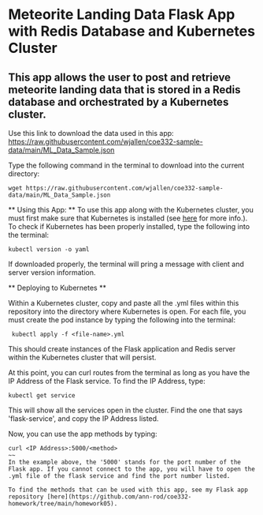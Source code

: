 # Meteorite Landing Data Flask App with Redis Database and Kubernetes Cluster

## This app allows the user to post and retrieve meteorite landing data that is stored in a Redis database and orchestrated by a Kubernetes cluster.

Use this link to download the data used in this app:
https://raw.githubusercontent.com/wjallen/coe332-sample-data/main/ML_Data_Sample.json 

Type the following command in the terminal to download into the current directory:
~~~
wget https://raw.githubusercontent.com/wjallen/coe332-sample-data/main/ML_Data_Sample.json
~~~


** Using this App: **
To use this app along with the Kubernetes cluster, you must first make sure that Kubernetes is installed (see [here](https://kubernetes.io/docs/setup/) for more info.).
To check if Kubernetes has been properly installed, type the following into the terminal:
~~~
kubectl version -o yaml
~~~
If downloaded properly, the terminal will pring a message with client and server version information.


** Deploying to Kubernetes **

Within a Kubernetes cluster, copy and paste all the .yml files within this repository into the directory where Kubernetes is open.
For each file, you must create the pod instance by typing the following into the terminal:
~~~
 kubectl apply -f <file-name>.yml
~~~
This should create instances of the Flask application and Redis server within the Kubernetes cluster that will persist.

At this point, you can curl routes from the terminal as long as you have the IP Address of the Flask service.
To find the IP Address, type:
~~~
kubectl get service
~~~
This will show all the services open in the cluster. Find the one that says 'flask-service', and copy the IP Address listed.

Now, you can use the app methods by typing:
~~~
curl <IP Address>:5000/<method>
~~
In the example above, the '5000' stands for the port number of the Flask app. If you cannot connect to the app, you will have to open the .yml file of the flask service and find the port number listed.

To find the methods that can be used with this app, see my Flask app repository [here](https://github.com/ann-rod/coe332-homework/tree/main/homework05).
